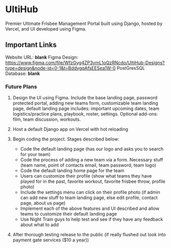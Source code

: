 # UltiHub
Premier Ultimate Frisbee Management Portal built using Django, hosted by Vercel, and UI developed using Figma.

## Important Links
Website URL: __blank__
Figma Design: https://www.figma.com/file/WfzGyg4ZP3vmL1oQzRNcdo/UltiHub-Designs?type=design&node-id=0-1&t=BddygqAfsEESea1W-0
PostGresSQL Database: __blank__

### Future Plans
1. Design the UI using Figma. Include the base landing page, password protected portal, adding new teams form, 
customizable team landing page, default landing page includes: important upcoming dates, team logistics/practice plans, playbook, roster, settings. Optional add-ons:
film, team discussion, workouts.

2. Host a default Django app on Vercel with hot reloading

3. Begin coding the project. Stages described below:
    - Code the default landing page (has our logo and asks you to search for your team)
    - Code the process of adding a new team via a form. Necessary stuff (team name, point of contacts email, team password, team logo)
    - Code the default landing home page for the team
    - Users can customize their profile (show what teams they have played for in the past, favorite workout, favorite frisbee throw, profile photo)
    - Include the settings menu can click on their profile photo (if admin can add new stuff to team landing page, else edit profile, contact page, about us page)
    - Implement each of the above features and UI described and allow teams to customize their default landing page
    - Use Night Train guys to help test and see if they have any feedback about what to add

4. After thorough testing release to the public (if really flushed out look into payment gate services ($10 a year))